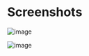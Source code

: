 # Screenshots
![image](https://user-images.githubusercontent.com/5697998/130805072-225fa89d-07a0-448c-9043-6ec3c04d40fd.png)

![image](https://user-images.githubusercontent.com/5697998/128716404-32d22601-0309-4330-8f7a-0ae561ea6503.png)

